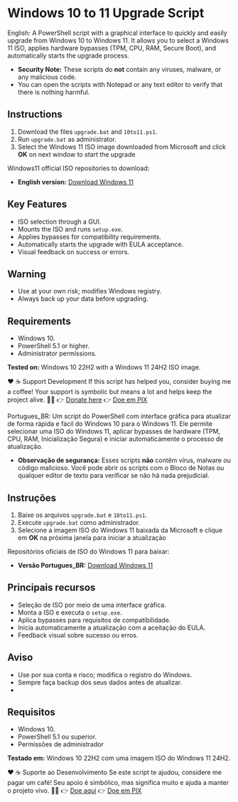 # Windows 10 to 11 Upgrade Script
English:
A PowerShell script with a graphical interface to quickly and easily upgrade from Windows 10 to Windows 11. 
It allows you to select a Windows 11 ISO, applies hardware bypasses (TPM, CPU, RAM, Secure Boot), and automatically starts the upgrade process.

- **Security Note:** These scripts do **not** contain any viruses, malware, or any malicious code.
- You can open the scripts with Notepad or any text editor to verify that there is nothing harmful.

## Instructions
1. Download the files `upgrade.bat` and `10to11.ps1`.
2. Run `upgrade.bat` as administrator.
3. Select the Windows 11 ISO image downloaded from Microsoft
and click **OK** on next window to start the upgrade

Windows11 official ISO repositories to download:
- **English version:** [Download Windows 11](https://www.microsoft.com/en-us/software-download/windows11)

## Key Features
- ISO selection through a GUI.
- Mounts the ISO and runs `setup.exe`.
- Applies bypasses for compatibility requirements.
- Automatically starts the upgrade with EULA acceptance.
- Visual feedback on success or errors.

## Warning
- Use at your own risk; modifies Windows registry.
- Always back up your data before upgrading.

## Requirements
- Windows 10.
- PowerShell 5.1 or higher.
- Administrator permissions.

**Tested on:** Windows 10 22H2 with a Windows 11 24H2 ISO image.

❤️ ☕ Support Development
If this script has helped you, consider buying me a coffee! Your support is symbolic but means a lot and helps keep the project alive. 🙏💌
👉 [Donate here](https://www.paypal.com/donate/?business=A9UL3AK7D8WAE&no_recurring=1&item_name=Windows+upgrade+10+to+11+script&currency_code=BRL)
👉 [Doe em PIX](https://nubank.com.br/cobrar/5830o/68a689e7-939e-4f5a-84d8-e6fc1112f21b)


Portugues_BR:
Um script do PowerShell com interface gráfica para atualizar de forma rápida e fácil do Windows 10 para o Windows 11. 
Ele permite selecionar uma ISO do Windows 11, aplicar bypasses de hardware (TPM, CPU, RAM, Inicialização Segura)
e iniciar automaticamente o processo de atualização.

- **Observação de segurança:** Esses scripts  **não** contêm vírus, malware ou código malicioso.
Você pode abrir os scripts com o Bloco de Notas ou qualquer editor de texto para verificar se não há nada prejudicial.

## Instruções
1. Baixe os arquivos `upgrade.bat` e `10to11.ps1`.
2. Execute `upgrade.bat` como administrador.
3. Selecione a imagem ISO do Windows 11 baixada da Microsoft e clique em **OK** na próxima janela para iniciar a atualização

Repositórios oficiais de ISO do Windows 11 para baixar:
- **Versão Portugues_BR:** [Download Windows 11](https://www.microsoft.com/pt-br/software-download/windows11)

## Principais recursos
- Seleção de ISO por meio de uma interface gráfica.
- Monta a ISO e executa o `setup.exe`.
- Aplica bypasses para requisitos de compatibilidade.
- Inicia automaticamente a atualização com a aceitação do EULA.
- Feedback visual sobre sucesso ou erros.

## Aviso
- Use por sua conta e risco; modifica o registro do Windows.
- Sempre faça backup dos seus dados antes de atualizar.
- 
## Requisitos
- Windows 10.
- PowerShell 5.1 ou superior.
- Permissões de administrador

**Testado em:** Windows 10 22H2 com uma imagem ISO do Windows 11 24H2.

❤️ ☕ Suporte ao Desenvolvimento
Se este script te ajudou, considere me pagar um café! Seu apoio é simbólico, mas significa muito e ajuda a manter o projeto vivo. 🙏💌
👉 [Doe aqui](https://www.paypal.com/donate/?business=A9UL3AK7D8WAE&no_recurring=1&item_name=Windows+upgrade+10+to+11+script&currency_code=BRL)
👉 [Doe em PIX](https://nubank.com.br/cobrar/5830o/68a689e7-939e-4f5a-84d8-e6fc1112f21b)
